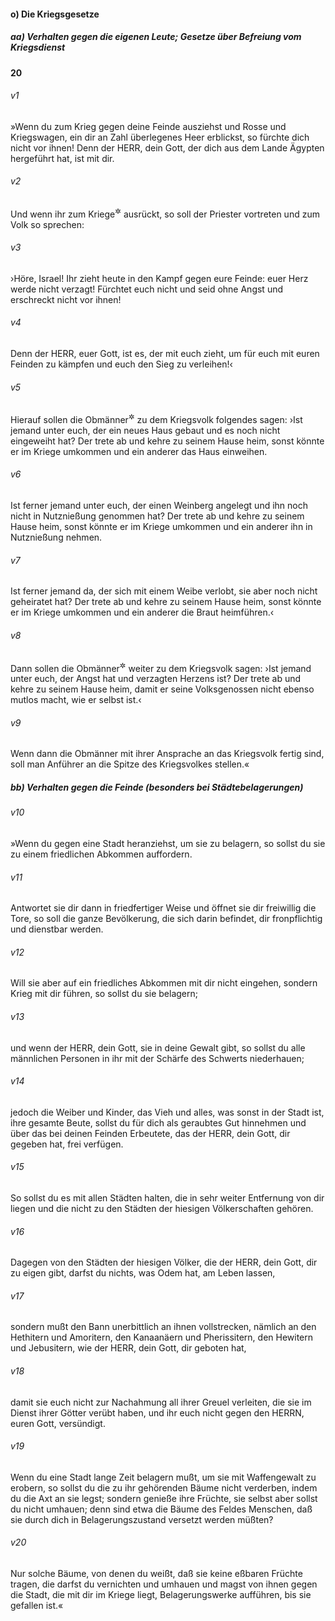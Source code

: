 #### o) Die Kriegsgesetze

##### aa) Verhalten gegen die eigenen Leute; Gesetze über Befreiung vom Kriegsdienst

__20__

###### v1
»Wenn du zum Krieg gegen deine Feinde ausziehst und Rosse und Kriegswagen, ein dir an Zahl überlegenes Heer erblickst, so fürchte dich nicht vor ihnen! Denn der HERR, dein Gott, der dich aus dem Lande Ägypten hergeführt hat, ist mit dir.

###### v2
Und wenn ihr zum Kriege<sup title="oder: zur Schlacht?">&#x2732;</sup>
 ausrückt, so soll der Priester vortreten und zum Volk so sprechen:

###### v3
›Höre, Israel! Ihr zieht heute in den Kampf gegen eure Feinde: euer Herz werde nicht verzagt! Fürchtet euch nicht und seid ohne Angst und erschreckt nicht vor ihnen!

###### v4
Denn der HERR, euer Gott, ist es, der mit euch zieht, um für euch mit euren Feinden zu kämpfen und euch den Sieg zu verleihen!‹

###### v5
Hierauf sollen die Obmänner<sup title="vgl. 1,15">&#x2732;</sup>
 zu dem Kriegsvolk folgendes sagen: ›Ist jemand unter euch, der ein neues Haus gebaut und es noch nicht eingeweiht hat? Der trete ab und kehre zu seinem Hause heim, sonst könnte er im Kriege umkommen und ein anderer das Haus einweihen.

###### v6
Ist ferner jemand unter euch, der einen Weinberg angelegt und ihn noch nicht in Nutznießung genommen hat? Der trete ab und kehre zu seinem Hause heim, sonst könnte er im Kriege umkommen und ein anderer ihn in Nutznießung nehmen.

###### v7
Ist ferner jemand da, der sich mit einem Weibe verlobt, sie aber noch nicht geheiratet hat? Der trete ab und kehre zu seinem Hause heim, sonst könnte er im Kriege umkommen und ein anderer die Braut heimführen.‹

###### v8
Dann sollen die Obmänner<sup title="vgl. 1,15">&#x2732;</sup>
 weiter zu dem Kriegsvolk sagen: ›Ist jemand unter euch, der Angst hat und verzagten Herzens ist? Der trete ab und kehre zu seinem Hause heim, damit er seine Volksgenossen nicht ebenso mutlos macht, wie er selbst ist.‹

###### v9
Wenn dann die Obmänner mit ihrer Ansprache an das Kriegsvolk fertig sind, soll man Anführer an die Spitze des Kriegsvolkes stellen.«

##### bb) Verhalten gegen die Feinde (besonders bei Städtebelagerungen)


###### v10
»Wenn du gegen eine Stadt heranziehst, um sie zu belagern, so sollst du sie zu einem friedlichen Abkommen auffordern.

###### v11
Antwortet sie dir dann in friedfertiger Weise und öffnet sie dir freiwillig die Tore, so soll die ganze Bevölkerung, die sich darin befindet, dir fronpflichtig und dienstbar werden.

###### v12
Will sie aber auf ein friedliches Abkommen mit dir nicht eingehen, sondern Krieg mit dir führen, so sollst du sie belagern;

###### v13
und wenn der HERR, dein Gott, sie in deine Gewalt gibt, so sollst du alle männlichen Personen in ihr mit der Schärfe des Schwerts niederhauen;

###### v14
jedoch die Weiber und Kinder, das Vieh und alles, was sonst in der Stadt ist, ihre gesamte Beute, sollst du für dich als geraubtes Gut hinnehmen und über das bei deinen Feinden Erbeutete, das der HERR, dein Gott, dir gegeben hat, frei verfügen.

###### v15
So sollst du es mit allen Städten halten, die in sehr weiter Entfernung von dir liegen und die nicht zu den Städten der hiesigen Völkerschaften gehören.

###### v16
Dagegen von den Städten der hiesigen Völker, die der HERR, dein Gott, dir zu eigen gibt, darfst du nichts, was Odem hat, am Leben lassen,

###### v17
sondern mußt den Bann unerbittlich an ihnen vollstrecken, nämlich an den Hethitern und Amoritern, den Kanaanäern und Pherissitern, den Hewitern und Jebusitern, wie der HERR, dein Gott, dir geboten hat,

###### v18
damit sie euch nicht zur Nachahmung all ihrer Greuel verleiten, die sie im Dienst ihrer Götter verübt haben, und ihr euch nicht gegen den HERRN, euren Gott, versündigt.


###### v19
Wenn du eine Stadt lange Zeit belagern mußt, um sie mit Waffengewalt zu erobern, so sollst du die zu ihr gehörenden Bäume nicht verderben, indem du die Axt an sie legst; sondern genieße ihre Früchte, sie selbst aber sollst du nicht umhauen; denn sind etwa die Bäume des Feldes Menschen, daß sie durch dich in Belagerungszustand versetzt werden müßten?

###### v20
Nur solche Bäume, von denen du weißt, daß sie keine eßbaren Früchte tragen, die darfst du vernichten und umhauen und magst von ihnen gegen die Stadt, die mit dir im Kriege liegt, Belagerungswerke aufführen, bis sie gefallen ist.«